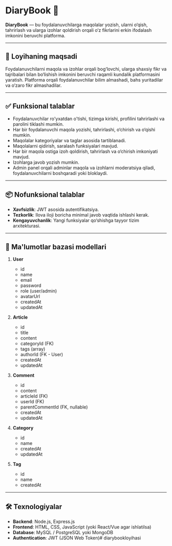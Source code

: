 # DiaryBook 📔

**DiaryBook** — bu foydalanuvchilarga maqolalar yozish, ularni o‘qish, tahrirlash va ularga izohlar qoldirish orqali o‘z fikrlarini erkin ifodalash imkonini beruvchi platforma.

---

## 🎯 Loyihaning maqsadi

Foydalanuvchilarni maqola va izohlar orqali bog‘lovchi, ularga shaxsiy fikr va tajribalari bilan bo‘lishish imkonini beruvchi raqamli kundalik platformasini yaratish. Platforma orqali foydalanuvchilar bilim almashadi, bahs yuritadilar va o‘zaro fikr almashadilar.

---

## ✅ Funksional talablar

- Foydalanuvchilar ro'yxatdan o'tishi, tizimga kirishi, profilini tahrirlashi va parolini tiklashi mumkin.
- Har bir foydalanuvchi maqola yozishi, tahrirlashi, o‘chirish va o‘qishi mumkin.
- Maqolalar kategoriyalar va taglar asosida tartiblanadi.
- Maqolalarni qidirish, saralash funksiyalari mavjud.
- Har bir maqola ostiga izoh qoldirish, tahrirlash va o‘chirish imkoniyati mavjud.
- Izohlarga javob yozish mumkin.
- Admin panel orqali adminlar maqola va izohlarni moderatsiya qiladi, foydalanuvchilarni boshqaradi yoki bloklaydi.

---

## 📦 Nofunksional talablar

- **Xavfsizlik**: JWT asosida autentifikatsiya.
- **Tezkorlik**: Ilova iloji boricha minimal javob vaqtida ishlashi kerak.
- **Kengayuvchanlik**: Yangi funksiyalar qo‘shishga tayyor tizim arxitekturasi.

---

## 🧩 Ma'lumotlar bazasi modellari

1. **User**
   - id
   - name
   - email
   - password
   - role (user/admin)
   - avatarUrl
   - createdAt
   - updatedAt

2. **Article**
   - id
   - title
   - content
   - categoryId (FK)
   - tags (array)
   - authorId (FK - User)
   - createdAt
   - updatedAt

3. **Comment**
   - id
   - content
   - articleId (FK)
   - userId (FK)
   - parentCommentId (FK, nullable)
   - createdAt
   - updatedAt

4. **Category**
   - id
   - name
   - createdAt
   - updatedAt

5. **Tag**
   - id
   - name
   - createdAt

---

## 🛠️ Texnologiyalar

- **Backend**: Node.js, Express.js
- **Frontend**: HTML, CSS, JavaScript (yoki React/Vue agar ishlatilsa)
- **Database**: MySQL / PostgreSQL yoki MongoDB
- **Authentication**: JWT (JSON Web Token)# diarybookloyihasi
